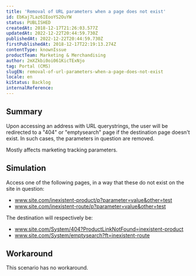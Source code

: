 ```yaml
---
title: 'Removal of URL parameters when a page does not exist'
id: EbKaj7Laz6IEooYS2OuYW
status: PUBLISHED
createdAt: 2018-12-17T21:26:03.577Z
updatedAt: 2022-12-22T20:44:59.730Z
publishedAt: 2022-12-22T20:44:59.730Z
firstPublishedAt: 2018-12-17T22:19:13.274Z
contentType: knownIssue
productTeam: Marketing & Merchandising
author: 2mXZkbi0oi061KicTExNjo
tag: Portal (CMS)
slugEN: removal-of-url-parameters-when-a-page-does-not-exist
locale: en
kiStatus: Backlog
internalReference: 
---
```


## Summary

Upon accessing an address with URL querystrings, the user will be redirected to a "404" or "emptysearch" page if the destination page doesn't exist. In such cases, the parameters in question are removed.

Mostly affects marketing tracking parameters.

## Simulation

Access one of the following pages, in a way that these do not exist on the site in question:

- www.site.com/inexistent-product/p?parameter=value&other=test
- www.site.com/inexistent-route/p?parameter=value&other=test

The destination will respectively be:

- www.site.com/System/404?ProductLinkNotFound=inexistent-product
- www.site.com/System/emptysearch?ft=inexistent-route

## Workaround

This scenario has no workaround.

